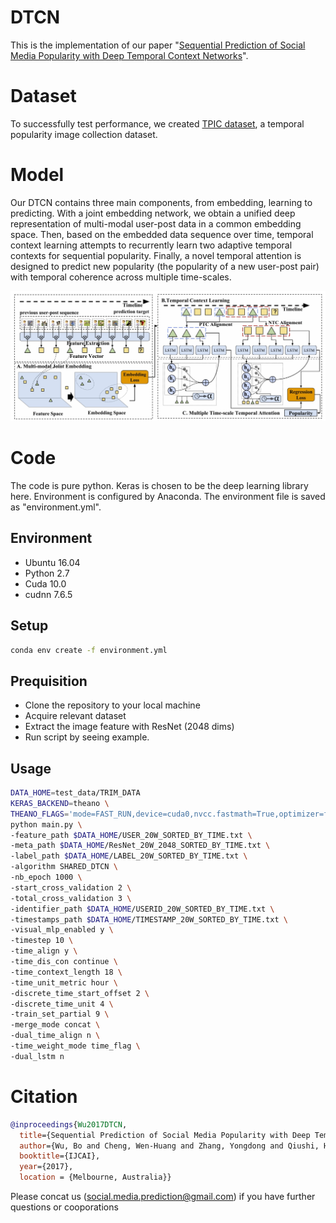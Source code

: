 # DTCN
This is the implementation of our paper "[Sequential Prediction of Social Media Popularity with Deep Temporal Context Networks](https://www.ijcai.org/Proceedings/2017/427)".

# Dataset

To successfully test performance, we created [TPIC dataset](https://github.com/social-media-prediction/TPIC2017), a temporal popularity image collection dataset. 

# Model

Our DTCN contains three main components, from embedding, learning to predicting. With a joint embedding network, we obtain a unified deep representation of multi-modal user-post data in a common embedding space. Then, based on the embedded data sequence over time, temporal context learning attempts to recurrently learn two adaptive temporal contexts for sequential popularity. Finally, a novel temporal attention is designed to predict new popularity (the popularity of a new user-post pair) with temporal coherence across multiple time-scales.

![DTCN framework](figure/framework.jpg)

# Code

The code is pure python. Keras is chosen to be the deep learning library here. Environment is configured by Anaconda. The environment file is saved as "environment.yml".

## Environment

- Ubuntu 16.04
- Python 2.7
- Cuda 10.0
- cudnn 7.6.5

## Setup
```bash
conda env create -f environment.yml
```

## Prequisition

- Clone the repository to your local machine
- Acquire relevant dataset
- Extract the image feature with ResNet (2048 dims)
- Run script by seeing example.

## Usage

```bash
DATA_HOME=test_data/TRIM_DATA
KERAS_BACKEND=theano \
THEANO_FLAGS='mode=FAST_RUN,device=cuda0,nvcc.fastmath=True,optimizer=fast_run' \
python main.py \
-feature_path $DATA_HOME/USER_20W_SORTED_BY_TIME.txt \
-meta_path $DATA_HOME/ResNet_20W_2048_SORTED_BY_TIME.txt \
-label_path $DATA_HOME/LABEL_20W_SORTED_BY_TIME.txt \
-algorithm SHARED_DTCN \
-nb_epoch 1000 \
-start_cross_validation 2 \
-total_cross_validation 3 \
-identifier_path $DATA_HOME/USERID_20W_SORTED_BY_TIME.txt \
-timestamps_path $DATA_HOME/TIMESTAMP_20W_SORTED_BY_TIME.txt \
-visual_mlp_enabled y \
-timestep 10 \
-time_align y \
-time_dis_con continue \
-time_context_length 18 \
-time_unit_metric hour \
-discrete_time_start_offset 2 \
-discrete_time_unit 4 \
-train_set_partial 9 \
-merge_mode concat \
-dual_time_align n \
-time_weight_mode time_flag \
-dual_lstm n
```


# Citation

```Bibtex
@inproceedings{Wu2017DTCN,
  title={Sequential Prediction of Social Media Popularity with Deep Temporal Context Networks},
  author={Wu, Bo and Cheng, Wen-Huang and Zhang, Yongdong and Qiushi, Huang and Jintao, Li and Mei, Tao},
  booktitle={IJCAI},
  year={2017},
  location = {Melbourne, Australia}}
```

Please concat us (social.media.prediction@gmail.com) if you have further questions or cooporations
